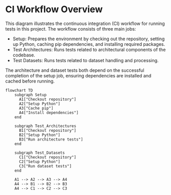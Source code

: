 # CI Workflow Overview

This diagram illustrates the continuous integration (CI) workflow for running tests in this project. The workflow consists of three main jobs:
- Setup: Prepares the environment by checking out the repository, setting up Python, caching pip dependencies, and installing required packages.
- Test Architectures: Runs tests related to architectural components of the codebase.
- Test Datasets: Runs tests related to dataset handling and processing.

The architecture and dataset tests both depend on the successful completion of the setup job, ensuring dependencies are installed and cached before running.

```mermaid
flowchart TD
    subgraph Setup
      A1["Checkout repository"]
      A2["Setup Python"]
      A3["Cache pip"]
      A4["Install dependencies"]
    end

    subgraph Test_Architectures
      B1["Checkout repository"]
      B2["Setup Python"]
      B3["Run architecture tests"]
    end

    subgraph Test_Datasets
      C1["Checkout repository"]
      C2["Setup Python"]
      C3["Run dataset tests"]
    end

    A1 --> A2 --> A3 --> A4
    A4 --> B1 --> B2 --> B3
    A4 --> C1 --> C2 --> C3
```
